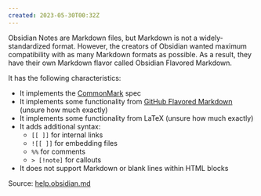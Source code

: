 ```yaml
---
created: 2023-05-30T00:32Z
---
```


Obsidian Notes are Markdown files, but Markdown is not a widely-standardized format. However, the creators of Obsidian wanted maximum compatibility with as many Markdown formats as possible. As a result, they have their own Markdown flavor called Obsidian Flavored Markdown.

It has the following characteristics:
* It implements the [CommonMark](https://commonmark.org) spec
* It implements some functionality from [GitHub Flavored Markdown](https://github.github.com/gfm/) (unsure how much exactly)
* It implements some functionality from LaTeX (unsure how much exactly)
* It adds additional syntax:
  * `[[ ]]` for internal links
  * `![[ ]]` for embedding files
  * `%%` for comments
  * `> [!note]` for callouts
* It does not support Markdown or blank lines within HTML blocks

Source: [help.obsidian.md](https://help.obsidian.md/Editing+and+formatting/Obsidian+Flavored+Markdown)
